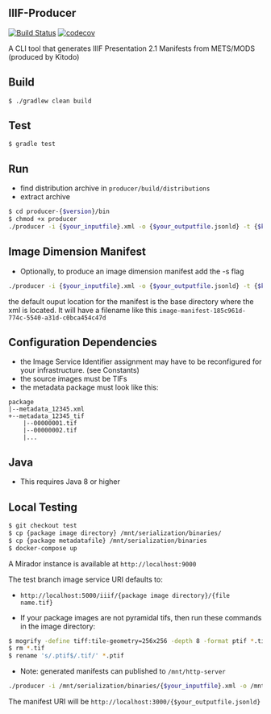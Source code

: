 ## IIIF-Producer

[![Build Status](https://travis-ci.org/ubleipzig/iiif-producer.png?branch=master)](https://travis-ci.org/ubleipzig/iiif-producer)
[![codecov](https://codecov.io/gh/ubleipzig/iiif-producer/branch/master/graph/badge.svg)](https://codecov.io/gh/ubleipzig/iiif-producer)

A CLI tool that generates IIIF Presentation 2.1 Manifests from METS/MODS (produced by Kitodo)

## Build
`$ ./gradlew clean build`

## Test
`$ gradle test`

## Run
* find distribution archive in `producer/build/distributions`
* extract archive
```bash
$ cd producer-{$version}/bin
$ chmod +x producer
./producer -i {$your_inputfile}.xml -o {$your_outputfile.jsonld} -t {$kitodo_archive_name} -v {$view_identifier}
```

## Image Dimension Manifest
* Optionally, to produce an image dimension manifest add the -s flag
```bash
./producer -i {$your_inputfile}.xml -o {$your_outputfile.jsonld} -t {$kitodo_archive_name} -v {$view_identifier} -s
```
the default ouput location for the manifest is the base directory where the xml is located.
It will have a filename like this `image-manifest-185c961d-774c-5540-a31d-c0bca454c47d`  

## Configuration Dependencies
* the Image Service Identifier assignment may have to be reconfigured for your infrastructure. (see Constants)
* the source images must be TIFs
* the metadata package must look like this:

```
package
|--metadata_12345.xml
+--metadata_12345_tif
    |--00000001.tif
    |--00000002.tif
    |...
```    
   
## Java
* This requires Java 8 or higher

## Local Testing

```bash
$ git checkout test
$ cp {package image directory} /mnt/serialization/binaries/
$ cp {package metadatafile} /mnt/serialization/binaries
$ docker-compose up
```
A Mirador instance is available at 
`http://localhost:9000`

The test branch image service URI defaults to:
 * `http://localhost:5000/iiif/{package image directory}/{file name.tif}`

* If your package images are not pyramidal tifs, then run these commands in the image directory:
```bash
$ mogrify -define tiff:tile-geometry=256x256 -depth 8 -format ptif *.tif
$ rm *.tif
$ rename 's/.ptif$/.tif/' *.ptif
```
* Note: generated manifests can published to `/mnt/http-server`
```bash
./producer -i /mnt/serialization/binaries/{$your_inputfile}.xml -o /mnt/http-server/{$your_outputfile.jsonld} -t {$kitodo_archive_name} -v {package image directory}
``` 
The manifest URI will be `http://localhost:3000/{$your_outputfile.jsonld}`
